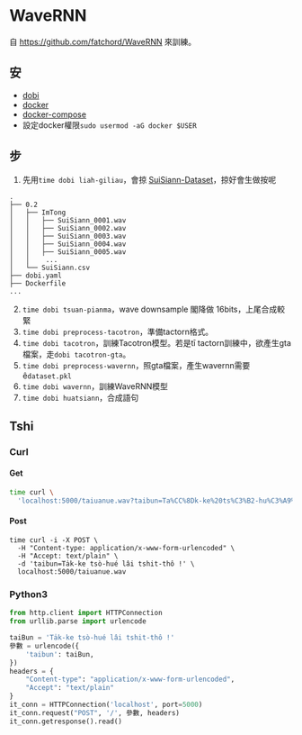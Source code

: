 # WaveRNN
自 https://github.com/fatchord/WaveRNN 來訓練。

## 安
- [dobi](https://github.com/dnephin/dobi)
- [docker](https://docs.docker.com/engine/installation/linux/docker-ce/ubuntu/)
- [docker-compose](https://docs.docker.com/compose/install/)
- 設定docker權限`sudo usermod -aG docker $USER`

## 步
1. 先用`time dobi liah-giliau`，會掠 [SuiSiann-Dataset](https://suisiann-dataset.ithuan.tw/)，掠好會生做按呢
```
.
├── 0.2
│   ├── ImTong
│   │   ├── SuiSiann_0001.wav
│   │   ├── SuiSiann_0002.wav
│   │   ├── SuiSiann_0003.wav
│   │   ├── SuiSiann_0004.wav
│   │   ├── SuiSiann_0005.wav
│   │    ...
│   └── SuiSiann.csv
├── dobi.yaml
├── Dockerfile
...
```
2. `time dobi tsuan-pianma`，wave downsample 閣降做 16bits，上尾合成較緊
3. `time dobi preprocess-tacotron`，準備tactorn格式。
4. `time dobi tacotron`，訓練Tacotron模型。若是tī tactorn訓練中，欲產生gta檔案，走`dobi tacotron-gta`。
5. `time dobi preprocess-wavernn`，照gta檔案，產生wavernn需要ê`dataset.pkl`
6. `time dobi wavernn`，訓練WaveRNN模型
7. `time dobi huatsiann`，合成語句

## Tshi
### Curl
#### Get
```bash
time curl \
  'localhost:5000/taiuanue.wav?taibun=Ta%CC%8Dk-ke%20ts%C3%B2-hu%C3%A9%20l%C3%A2i%20tshit-th%C3%B4%20!'
```
#### Post
```
time curl -i -X POST \
  -H "Content-type: application/x-www-form-urlencoded" \
  -H "Accept: text/plain" \
  -d 'taibun=Ta̍k-ke tsò-hué lâi tshit-thô !' \
  localhost:5000/taiuanue.wav
```
### Python3
```python
from http.client import HTTPConnection
from urllib.parse import urlencode

taiBun = 'Ta̍k-ke tsò-hué lâi tshit-thô !'
參數 = urlencode({
    'taibun': taiBun,
})
headers = {
    "Content-type": "application/x-www-form-urlencoded",
    "Accept": "text/plain"
}
it_conn = HTTPConnection('localhost', port=5000)
it_conn.request("POST", '/', 參數, headers)
it_conn.getresponse().read()
```
